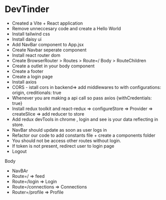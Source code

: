 # DevTinder

- Created a Vite + React application
- Remove unneccesary code and create a Hello World
- Install tailwind css
- Install daisy ui
- Add NavBar component to App.jsx
- Create Navbar seperate component
- Install react router dom
- Create BrowserRouter > Routes > Route=/ Body > RouteChildren
- Create a outlet in your body component
- Create a footer
- Create a login page
- Install axios
- CORS - istall cors in backend=> add middlewares to with configurations: origin, creditionals: true
- Whenever you are making a api call so pass axios {withCredentials: true}
- Install redux toolkit and react-redux => configureStore => Provider => createSlice => add reducer to store
- Add redux devTools in chrome , login and see is your data reflecting in store.
- NavBar should update as soon as user logs in
- Refactor our code to add constants file + create a components folder
- You should not be access other routes without login.
- If token is not present, redirect user to login page
- Logout





Body
-  NavBAr
-  Route=/ => feed
-  Route=/login => Login
-  Route=/connections => Connections
-  Router=/profile => Profile